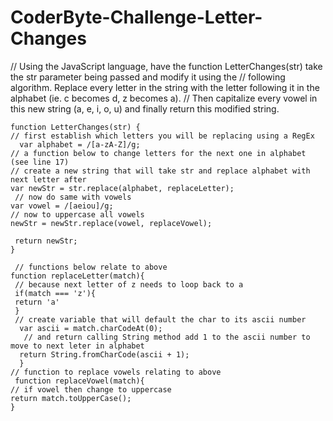 # CoderByte-Challenge-Letter-Changes

// Using the JavaScript language, have the function LetterChanges(str) take the str parameter being passed and modify it using the 
// following algorithm. Replace every letter in the string with the letter following it in the alphabet (ie. c becomes d, z becomes a).  // Then capitalize every vowel in this new string (a, e, i, o, u) and finally return this modified string. 

    function LetterChanges(str) { 
    // first establish which letters you will be replacing using a RegEx
      var alphabet = /[a-zA-Z]/g;
    // a function below to change letters for the next one in alphabet (see line 17)
    // create a new string that will take str and replace alphabet with next letter after
    var newStr = str.replace(alphabet, replaceLetter);
     // now do same with vowels  
    var vowel = /[aeiou]/g;
    // now to uppercase all vowels
    newStr = newStr.replace(vowel, replaceVowel);

     return newStr; 
    }

     // functions below relate to above
    function replaceLetter(match){
     // because next letter of z needs to loop back to a
     if(match === 'z'){
     return 'a'
     }
     // create variable that will default the char to its ascii number
      var ascii = match.charCodeAt(0);
       // and return calling String method add 1 to the ascii number to move to next leter in alphabet
      return String.fromCharCode(ascii + 1);
      }
    // function to replace vowels relating to above
     function replaceVowel(match){
    // if vowel then change to uppercase
    return match.toUpperCase(); 
    }
  
